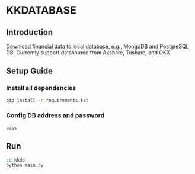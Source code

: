# KKDATABASE
## Introduction
Download financial data to local database, e.g., MongoDB and PostgreSQL DB.
Currently support datasource from Akshare, Tushare, and OKX

## Setup Guide
### Install all dependencies
```bash
pip install -r requirements.txt
```
### Config DB address and password
```bash
pass
```

## Run
```bash
cd kkdb
python main.py
```
